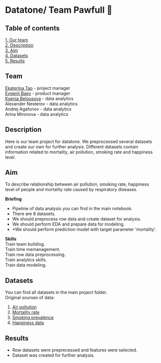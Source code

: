 # Datatone/ Team Pawfull 🐾

## Table of contents
[1. Our team](https://github.com/ekaterinatao/datatone_Pawfull/tree/main/README.md#Team)   
[2. Description](https://github.com/ekaterinatao/datatone_Pawfull/tree/main/README.md#Description)   
[3. Aim](https://github.com/ekaterinatao/datatone_Pawfull/tree/main/README.md#Aim)  
[4. Datasets](https://github.com/ekaterinatao/datatone_Pawfull/tree/main/README.md#Datasets)  
[5. Results](https://github.com/ekaterinatao/datatone_Pawfull/tree/main/README.md#Results)  

## Team
[Ekaterina Tao](https://github.com/ekaterinatao) - project manager  
[Evgenij Baev](https://github.com/EugeneBaev-dsu4) - product manager  
[Ksenia Belousova](https://github.com/Kseniyabel) - data analytics  
Alexander Nesterov - data analytics  
Andrej Agafonov - data analytics  
Arina Mironova - data analytics  

## Description
Here is our team project for datatone. We preprocessed several datasets and create our own for further analysis. Different datasets contain information related to mortality, air pollution, smoking rate and happiness level.   

## Aim
To describe relationship between air pollution, smoking rate, happiness level of people and mortality rate caused by respiratory diseases.   

**Briefing**  
- Pipeline of data analysis you can find in the main notebook.  
- There are 8 datasets.
- We should preprocess row data and create dataset for analysis.
- We should perform EDA and prepare data for modeling.
- *We should perform prediction model with target parameter 'mortality'.  

**Skills**  
Train team building.    
Train time memanagement.   
Train row data preprocessing.  
Train analytics skills.   
Train data modeling.      

## Datasets
You can find all datasets in the main project folder.  
Original sourses of data:  
1. [Air pollution](https://sedac.ciesin.columbia.edu/data/set/aqdh-country-trends-major-air-pollutants-2003-2018)  
2. [Mortality rate](https://ourworldindata.org/grapher/respiratory-disease-death-rate)  
3. [Smoking prevalence](https://ourworldindata.org/smoking)  
4. [Happiness data](https://www.kaggle.com/datasets/unsdsn/world-happiness)  


## Results
- Row datasets were preprecessed and features were selected.  
- Dataset was created for further analysis.  